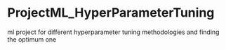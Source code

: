 # ProjectML_HyperParameterTuning
ml project for different hyperparameter tuning methodologies and finding the optimum one
